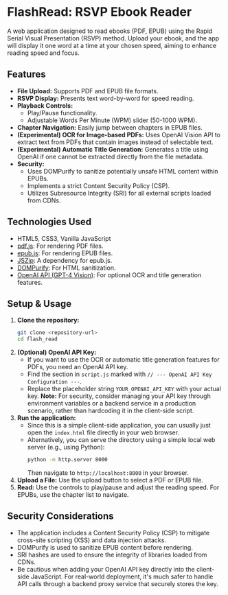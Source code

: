 # FlashRead: RSVP Ebook Reader

A web application designed to read ebooks (PDF, EPUB) using the Rapid Serial Visual Presentation (RSVP) method. Upload your ebook, and the app will display it one word at a time at your chosen speed, aiming to enhance reading speed and focus.

## Features

-   **File Upload:** Supports PDF and EPUB file formats.
-   **RSVP Display:** Presents text word-by-word for speed reading.
-   **Playback Controls:**
    -   Play/Pause functionality.
    -   Adjustable Words Per Minute (WPM) slider (50-1000 WPM).
-   **Chapter Navigation:** Easily jump between chapters in EPUB files.
-   **(Experimental) OCR for Image-based PDFs:** Uses OpenAI Vision API to extract text from PDFs that contain images instead of selectable text.
-   **(Experimental) Automatic Title Generation:** Generates a title using OpenAI if one cannot be extracted directly from the file metadata.
-   **Security:**
    -   Uses DOMPurify to sanitize potentially unsafe HTML content within EPUBs.
    -   Implements a strict Content Security Policy (CSP).
    -   Utilizes Subresource Integrity (SRI) for all external scripts loaded from CDNs.

## Technologies Used

-   HTML5, CSS3, Vanilla JavaScript
-   [pdf.js](https://mozilla.github.io/pdf.js/): For rendering PDF files.
-   [epub.js](http://epubjs.org/): For rendering EPUB files.
-   [JSZip](https://stuk.github.io/jszip/): A dependency for epub.js.
-   [DOMPurify](https://github.com/cure53/DOMPurify): For HTML sanitization.
-   [OpenAI API (GPT-4 Vision)](https://openai.com/): For optional OCR and title generation features.

## Setup & Usage

1.  **Clone the repository:**
    ```bash
    git clone <repository-url>
    cd flash_read
    ```
2.  **(Optional) OpenAI API Key:**
    -   If you want to use the OCR or automatic title generation features for PDFs, you need an OpenAI API key.
    -   Find the section in `script.js` marked with `// --- OpenAI API Key Configuration ---`.
    -   Replace the placeholder string `YOUR_OPENAI_API_KEY` with your actual key. **Note:** For security, consider managing your API key through environment variables or a backend service in a production scenario, rather than hardcoding it in the client-side script.
3.  **Run the application:**
    -   Since this is a simple client-side application, you can usually just open the `index.html` file directly in your web browser.
    -   Alternatively, you can serve the directory using a simple local web server (e.g., using Python):
        ```bash
        python -m http.server 8000
        ```
        Then navigate to `http://localhost:8000` in your browser.
4.  **Upload a File:** Use the upload button to select a PDF or EPUB file.
5.  **Read:** Use the controls to play/pause and adjust the reading speed. For EPUBs, use the chapter list to navigate.

## Security Considerations

-   The application includes a Content Security Policy (CSP) to mitigate cross-site scripting (XSS) and data injection attacks.
-   DOMPurify is used to sanitize EPUB content before rendering.
-   SRI hashes are used to ensure the integrity of libraries loaded from CDNs.
-   Be cautious when adding your OpenAI API key directly into the client-side JavaScript. For real-world deployment, it's much safer to handle API calls through a backend proxy service that securely stores the key. 